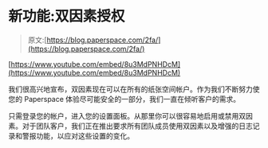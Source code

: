 # 新功能:双因素授权

> 原文:[https://blog.paperspace.com/2fa/](https://blog.paperspace.com/2fa/)

[https://www.youtube.com/embed/8u3MdPNHDcM](https://www.youtube.com/embed/8u3MdPNHDcM)

我们很高兴地宣布，双因素现在可以在所有的纸张空间帐户。作为我们不断努力使您的 Paperspace 体验尽可能安全的一部分，我们一直在倾听客户的需求。

只需登录您的帐户，进入您的设置面板。从那里你可以很容易地启用或禁用双因素。对于团队客户，我们正在推出要求所有团队成员使用双因素以及增强的日志记录和警报功能，以应对这些设置的变化。